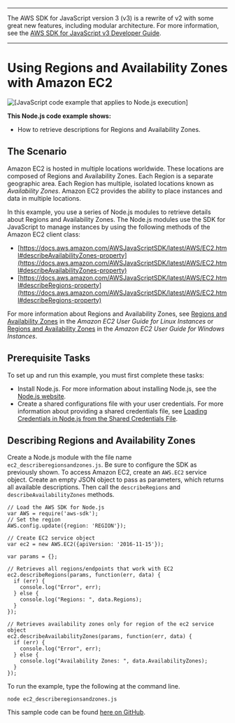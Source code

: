 --------

The AWS SDK for JavaScript version 3 \(v3\) is a rewrite of v2 with some great new features, including modular architecture\. For more information, see the [AWS SDK for JavaScript v3 Developer Guide](https://docs.aws.amazon.com/sdk-for-javascript/v3/developer-guide/welcome.html)\.

--------

# Using Regions and Availability Zones with Amazon EC2<a name="ec2-example-regions-availability-zones"></a>

![\[JavaScript code example that applies to Node.js execution\]](http://docs.aws.amazon.com/sdk-for-javascript/v2/developer-guide/images/nodeicon.png)

**This Node\.js code example shows:**
+ How to retrieve descriptions for Regions and Availability Zones\.

## The Scenario<a name="ec2-example-regions-availability-zones-scenario"></a>

Amazon EC2 is hosted in multiple locations worldwide\. These locations are composed of Regions and Availability Zones\. Each Region is a separate geographic area\. Each Region has multiple, isolated locations known as *Availability Zones*\. Amazon EC2 provides the ability to place instances and data in multiple locations\. 

In this example, you use a series of Node\.js modules to retrieve details about Regions and Availability Zones\. The Node\.js modules use the SDK for JavaScript to manage instances by using the following methods of the Amazon EC2 client class:
+ [https://docs.aws.amazon.com/AWSJavaScriptSDK/latest/AWS/EC2.html#describeAvailabilityZones-property](https://docs.aws.amazon.com/AWSJavaScriptSDK/latest/AWS/EC2.html#describeAvailabilityZones-property)
+ [https://docs.aws.amazon.com/AWSJavaScriptSDK/latest/AWS/EC2.html#describeRegions-property](https://docs.aws.amazon.com/AWSJavaScriptSDK/latest/AWS/EC2.html#describeRegions-property)

For more information about Regions and Availability Zones, see [Regions and Availability Zones](https://docs.aws.amazon.com/AWSEC2/latest/UserGuide/using-regions-availability-zones.html) in the *Amazon EC2 User Guide for Linux Instances* or [Regions and Availability Zones](https://docs.aws.amazon.com/AWSEC2/latest/WindowsGuide/using-regions-availability-zones.html) in the *Amazon EC2 User Guide for Windows Instances*\.

## Prerequisite Tasks<a name="ec2-example-regions-availability-prerequisites"></a>

To set up and run this example, you must first complete these tasks:
+ Install Node\.js\. For more information about installing Node\.js, see the [Node\.js website](https://nodejs.org)\.
+ Create a shared configurations file with your user credentials\. For more information about providing a shared credentials file, see [Loading Credentials in Node\.js from the Shared Credentials File](loading-node-credentials-shared.md)\.

## Describing Regions and Availability Zones<a name="ec2-example-regions-availability-describing"></a>

Create a Node\.js module with the file name `ec2_describeregionsandzones.js`\. Be sure to configure the SDK as previously shown\. To access Amazon EC2, create an `AWS.EC2` service object\. Create an empty JSON object to pass as parameters, which returns all available descriptions\. Then call the `describeRegions` and `describeAvailabilityZones` methods\.

```
// Load the AWS SDK for Node.js
var AWS = require('aws-sdk');
// Set the region 
AWS.config.update({region: 'REGION'});

// Create EC2 service object
var ec2 = new AWS.EC2({apiVersion: '2016-11-15'});

var params = {};

// Retrieves all regions/endpoints that work with EC2
ec2.describeRegions(params, function(err, data) {
  if (err) {
    console.log("Error", err);
  } else {
    console.log("Regions: ", data.Regions);
  }
});

// Retrieves availability zones only for region of the ec2 service object
ec2.describeAvailabilityZones(params, function(err, data) {
  if (err) {
    console.log("Error", err);
  } else {
    console.log("Availability Zones: ", data.AvailabilityZones);
  }
});
```

To run the example, type the following at the command line\.

```
node ec2_describeregionsandzones.js
```

This sample code can be found [here on GitHub](https://github.com/awsdocs/aws-doc-sdk-examples/tree/master/javascript/example_code/ec2/ec2_describeregionsandzones.js)\.